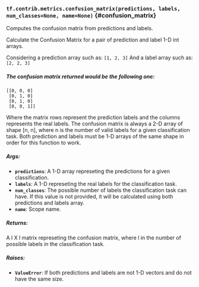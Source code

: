 ### `tf.contrib.metrics.confusion_matrix(predictions, labels, num_classes=None, name=None)` {#confusion_matrix}

Computes the confusion matrix from predictions and labels.

Calculate the Confusion Matrix for a pair of prediction and
label 1-D int arrays.

Considering a prediction array such as: `[1, 2, 3]`
And a label array such as: `[2, 2, 3]`

##### The confusion matrix returned would be the following one:

    [[0, 0, 0]
     [0, 1, 0]
     [0, 1, 0]
     [0, 0, 1]]

Where the matrix rows represent the prediction labels and the columns
represents the real labels. The confusion matrix is always a 2-D array
of shape [n, n], where n is the number of valid labels for a given
classification task. Both prediction and labels must be 1-D arrays of
the same shape in order for this function to work.

##### Args:


*  <b>`predictions`</b>: A 1-D array represeting the predictions for a given
               classification.
*  <b>`labels`</b>: A 1-D represeting the real labels for the classification task.
*  <b>`num_classes`</b>: The possible number of labels the classification task can
               have. If this value is not provided, it will be calculated
               using both predictions and labels array.
*  <b>`name`</b>: Scope name.

##### Returns:

  A l X l matrix represeting the confusion matrix, where l in the number of
  possible labels in the classification task.

##### Raises:


*  <b>`ValueError`</b>: If both predictions and labels are not 1-D vectors and do not
              have the same size.

